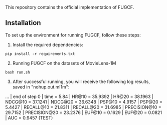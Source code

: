 This repository contains the official implementation of FUGCF.

## Installation
To set up the environment for running FUGCF, follow these steps:

1. Install the required dependencies:
``` 
pip install -r requirements.txt
```

2. Running FUGCF on the datasets of MovieLens-1M
```
bash run.sh
```
3. After successful running, you will receive the following log results, saved in "nohup.out.ml1m":

...
   | end of step    0 | time =  5.84 | HR@10 = 35.9392 | HR@20 = 38.1963 | NDCG@10 = 37.1241 | NDCG@20 = 36.6348 | PSP@10 = 4.9157 | PSP@20 = 5.4427 | RECALL@10 = 21.8311 | RECALL@20 = 31.6985 | PRECISION@10 = 29.7152 | PRECISION@20 = 23.2376 | EUF@10 = 0.1629 | EUF@20 = 0.0821 | AUC = 0.9457 (TEST)
